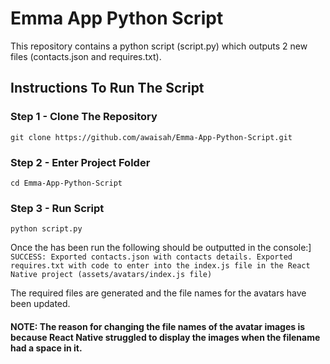 # Emma App Python Script

This repository contains a python script (script.py) which outputs 2 new files (contacts.json and requires.txt). 

## Instructions To Run The Script

### Step 1 - Clone The Repository
```git clone https://github.com/awaisah/Emma-App-Python-Script.git```
### Step 2 - Enter Project Folder
```cd Emma-App-Python-Script```
### Step 3 - Run Script
```python script.py```

Once the has been run the following should be outputted in the console:]
```SUCCESS: Exported contacts.json with contacts details. Exported requires.txt with code to enter into the index.js file in the React Native project (assets/avatars/index.js file)```

The required files are generated and the file names for the avatars have been updated.

#### NOTE: The reason for changing the file names of the avatar images is because React Native struggled to display the images when the filename had a space in it.
